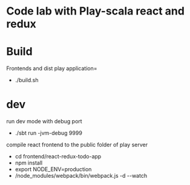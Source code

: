 Code lab with Play-scala react and redux
=


Build 
==
Frontends and dist play application=
- ./build.sh

dev
==
run dev mode with debug port
- ./sbt run -jvm-debug 9999

compile react frontend to the public folder of play server
- cd frontend/react-redux-todo-app
- npm install
- export NODE_ENV=production 
- /node_modules/webpack/bin/webpack.js -d --watch
